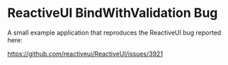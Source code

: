 # ReactiveUI BindWithValidation Bug

A small example application that reproduces the ReactiveUI bug reported here:

https://github.com/reactiveui/ReactiveUI/issues/3921